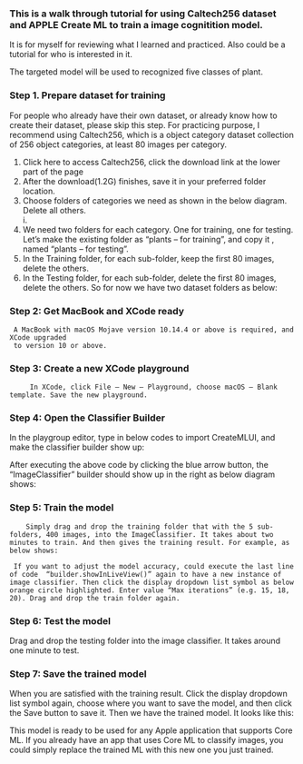 ### This is a walk through tutorial for using Caltech256 dataset and APPLE Create ML to train a image cognitition model. 
It is for myself for reviewing what I learned and practiced. Also could be a tutorial for who is interested in it. 

The targeted model will be used to recognized five classes of plant. 

### Step 1. Prepare dataset for training
 For people who already have their own dataset, or already know how to create their dataset, please skip this step.
 For practicing purpose, I recommend using Caltech256, which is a object category dataset collection of 256 object categories, at least 80 images per category. 
1)	Click here to access Caltech256, click the download link at the lower part of the page
2)	After the download(1.2G) finishes, save it in your preferred folder location. 
3)	Choose folders of categories we need as shown in the below diagram. Delete all others.  
i.	 
4)	We need two folders for each category. One for training, one for testing. Let’s make the existing folder as “plants – for training”, and copy it , named “plants – for testing”.
5)	In the Training folder, for each sub-folder, keep the first 80 images, delete the others.
6)	In the Testing folder, for each sub-folder, delete the first 80 images, delete the others. 
So for now we have two dataset folders as below:
 
### Step 2: Get MacBook and XCode ready
     A MacBook with macOS Mojave version 10.14.4 or above is required, and XCode upgraded 
     to version 10 or above. 

### Step 3: Create a new XCode playground 
         In XCode, click File – New – Playground, choose macOS – Blank template. Save the new playground. 

### Step 4: Open the Classifier Builder 
In the playgroup editor, type in below codes to import CreateMLUI, and make the classifier builder show up:
 
After executing the above code by clicking the blue arrow button, the “ImageClassifier” builder should show up in the right as below diagram shows:
 

### Step 5: Train the model
        Simply drag and drop the training folder that with the 5 sub-folders, 400 images, into the ImageClassifier. It takes about two minutes to train. And then gives the training result. For example, as below shows:
 
     If you want to adjust the model accuracy, could execute the last line of code  “builder.showInLiveView()” again to have a new instance of image classifier. Then click the display dropdown list symbol as below orange circle highlighted. Enter value “Max iterations” (e.g. 15, 18, 20). Drag and drop the train folder again.
 

### Step 6: Test the model
Drag and drop the testing folder into the image classifier. It takes around one minute to test. 
 

### Step 7: Save the trained model
When you are satisfied with the training result. Click the display dropdown list symbol  again, choose where you want to save the model, and then click the Save button to save it. 
Then we have the trained model. It looks like this: 
 
This model is ready to be used for any Apple application that supports Core ML. If you already have an app that uses Core ML to classify images, you could simply replace the trained ML with this new one you just trained. 
